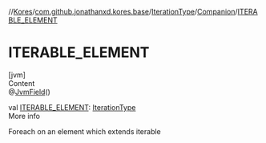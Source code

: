 //[Kores](../../../index.md)/[com.github.jonathanxd.kores.base](../../index.md)/[IterationType](../index.md)/[Companion](index.md)/[ITERABLE_ELEMENT](-i-t-e-r-a-b-l-e_-e-l-e-m-e-n-t.md)



# ITERABLE_ELEMENT  
[jvm]  
Content  
@[JvmField](https://kotlinlang.org/api/latest/jvm/stdlib/kotlin.jvm/-jvm-field/index.html)()  
  
val [ITERABLE_ELEMENT](-i-t-e-r-a-b-l-e_-e-l-e-m-e-n-t.md): [IterationType](../index.md)  
More info  


Foreach on an element which extends iterable

  



